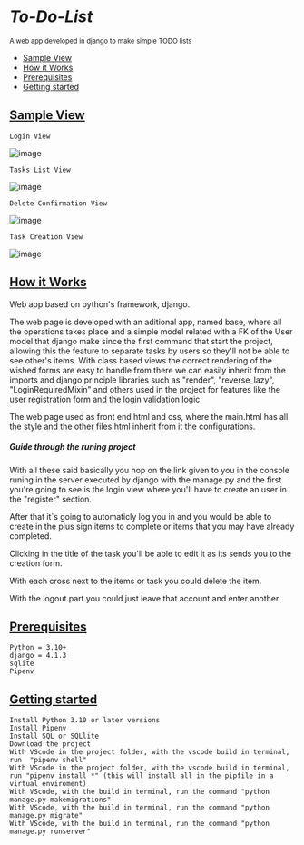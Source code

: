 # ***To-Do-List***
<sup>A web app developed in django to make simple TODO lists</sup>

- [Sample View](#Sample-view)
- [How it Works](#how-it-works)
- [Prerequisites](#Prerequisites)
- [Getting started](#Getting-started)

## [Sample View](#Sample-view)

    Login View
![image](https://user-images.githubusercontent.com/32374996/204930341-1b5c418a-c7c1-4c2c-a46a-28927175874c.png)

    Tasks List View
![image](https://user-images.githubusercontent.com/32374996/204930686-0b0e21fd-2e94-42e1-ae63-ca9a3e934b22.png)

    Delete Confirmation View
![image](https://user-images.githubusercontent.com/32374996/204930787-cd82b510-7c51-42b6-9e93-4def59e5bb80.png)

    Task Creation View
![image](https://user-images.githubusercontent.com/32374996/204930902-ee3836ce-12cf-4795-bfe8-0e8a8ea3169f.png)



## [How it Works](#how-it-works)
Web app based on python's framework, django. 

The web page is developed with an aditional app, named base, where all the operations takes place and a simple model related with a FK of the User model that django make since the first command that start the project, allowing this the feature to separate tasks by users so they'll not be able to see other's items. With class based views the correct rendering of the wished forms are easy to handle from there we can easily inherit from the imports and django principle libraries such as "render", "reverse_lazy", "LoginRequiredMixin" and others used in the project for features like the user registration form and the login validation logic.

The web page used as front end html and css, where the main.html has all the style and the other files.html inherit from it the configurations.

##### Guide through the runing project

With all these said basically you hop on the link given to you in the console runing in the server executed by django with the manage.py and the first you're going to see is the login view where you'll have to create an user in the "register" section. 

After that it`s going to automaticly log you in and you would be able to create in the plus sign items to complete or items that you may have already completed. 

Clicking in the title of the task you'll be able to edit it as its sends you to the creation form. 

With each cross next to the items or task you could delete the item.

With the logout part you could just leave that account and enter another.


## [Prerequisites](#Prerequisites)
    Python = 3.10+
    django = 4.1.3
    sqlite
    Pipenv
    
    
## [Getting started](#Getting-started)
    Install Python 3.10 or later versions
    Install Pipenv
    Install SQL or SQLlite
    Download the project
    With VScode in the project folder, with the vscode build in terminal, run  "pipenv shell"
    With VScode in the project folder, with the vscode build in terminal, run "pipenv install *" (this will install all in the pipfile in a virtual enviroment)
    With VScode, with the build in terminal, run the command "python manage.py makemigrations"
    With VScode, with the build in terminal, run the command "python manage.py migrate"
    With VScode, with the build in terminal, run the command "python manage.py runserver"
    
